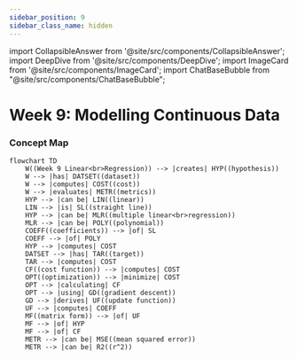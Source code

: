 ```yaml
---
sidebar_position: 9
sidebar_class_name: hidden
---
```


import CollapsibleAnswer from '@site/src/components/CollapsibleAnswer';
import DeepDive from '@site/src/components/DeepDive';
import ImageCard from '@site/src/components/ImageCard';
import ChatBaseBubble from "@site/src/components/ChatBaseBubble";

# Week 9: Modelling Continuous Data



<ChatBaseBubble/>

### Concept Map

```mermaid
flowchart TD
    W((Week 9 Linear<br>Regression)) --> |creates| HYP((hypothesis))    
    W --> |has| DATSET((dataset))
    W --> |computes| COST((cost))
    W --> |evaluates| METR((metrics))
    HYP --> |can be| LIN((linear))
    LIN --> |is| SL((straight line))
    HYP --> |can be| MLR((multiple linear<br>regression))
    MLR --> |can be| POLY((polynomial))
    COEFF((coefficients)) --> |of| SL
    COEFF --> |of| POLY
    HYP --> |computes| COST
    DATSET --> |has| TAR((target))
    TAR --> |computes| COST
    CF((cost function)) --> |computes| COST
    OPT((optimization)) --> |minimize| COST
    OPT --> |calculating| CF
    OPT --> |using| GD((gradient descent))
    GD --> |derives| UF((update function))
    UF --> |computes| COEFF
    MF((matrix form)) --> |of| UF
    MF --> |of| HYP
    MF --> |of| CF
    METR --> |can be| MSE((mean squared error))
    METR --> |can be| R2((r^2))
```

<!-- <ImageCard path={"https://drive.google.com/uc?export=view&id=15EkM4XMdMyYjLkg_yFgeKlsgpl-qYjUU"} widthPercentage="100%"/> -->
